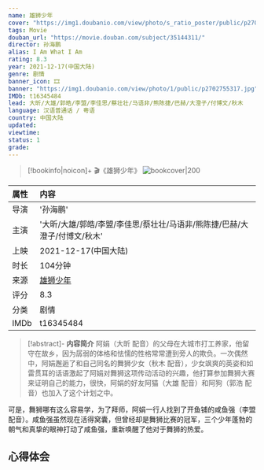 ```yaml
---
name: 雄狮少年
cover: "https://img1.doubanio.com/view/photo/s_ratio_poster/public/p2702755317.jpg"
tags: Movie
douban_url: "https://movie.douban.com/subject/35144311/"
director: 孙海鹏
alias: I Am What I Am
rating: 8.3
year: 2021-12-17(中国大陆)
genre: 剧情
banner_icon: 🎞
banner: "https://img1.doubanio.com/view/photo/1/public/p2702755317.jpg"
IMDb: t16345484
lead: 大昕/大雄/郭皓/李盟/李佳思/蔡壮壮/马语非/熊陈捷/巴赫/大澄子/付博文/秋木
language: 汉语普通话 / 粤语
country: 中国大陆
updated: 
viewtime: 
status: 1
grade: 
---
```

> [!bookinfo|noicon]+ 🎬《雄狮少年》
> ![bookcover|200](https://img1.doubanio.com/view/photo/s_ratio_poster/public/p2702755317.jpg)
>
| 属性 | 内容                                       |
|:---- |:------------------------------------------ |
| 导演 | '孙海鹏'                         |
| 主演 | '大昕/大雄/郭皓/李盟/李佳思/蔡壮壮/马语非/熊陈捷/巴赫/大澄子/付博文/秋木'                             |
| 上映 | 2021-12-17(中国大陆)                             |
| 时长 | 104分钟                   |
| 来源 | [雄狮少年](https://movie.douban.com/subject/35144311/) |
| 评分 | 8.3                           |
| 分类 | 剧情                            |
| IMDb | t16345484                             | 

> [!abstract]- **内容简介**
>  阿娟（大昕 配音）的父母在大城市打工养家，他留守在故乡，因为孱弱的体格和怯懦的性格常常遭到旁人的欺负。一次偶然中，阿娟邂逅了和自己同名的舞狮少女（秋木 配音），少女飒爽的英姿和如雷贯耳的话语激起了阿娟对舞狮这项传动活动的兴趣，他打算参加舞狮大赛来证明自己的能力，很快，阿娟的好友阿猫（大雄 配音）和阿狗（郭浩 配音）也加入了这个计划之中。

















可是，舞狮哪有这么容易学，为了拜师，阿娟一行人找到了开鱼铺的咸鱼强（李盟 配音）。咸鱼强虽然现在活得窝囊，但曾经却是舞狮比赛的冠军，三个少年蓬勃的朝气和真挚的眼神打动了咸鱼强，重新唤醒了他对于舞狮的热爱。
>  
## 心得体会
